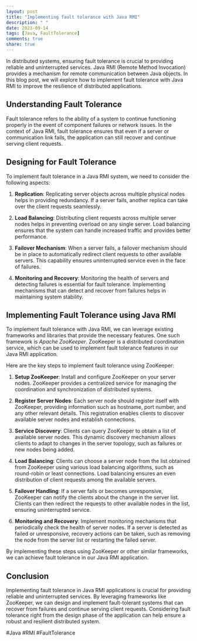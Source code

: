 ```yaml
---
layout: post
title: "Implementing fault tolerance with Java RMI"
description: " "
date: 2023-09-14
tags: [Java, FaultTolerance]
comments: true
share: true
---
```


In distributed systems, ensuring fault tolerance is crucial to providing reliable and uninterrupted services. Java RMI (Remote Method Invocation) provides a mechanism for remote communication between Java objects. In this blog post, we will explore how to implement fault tolerance with Java RMI to improve the resilience of distributed applications.

## Understanding Fault Tolerance

Fault tolerance refers to the ability of a system to continue functioning properly in the event of component failures or network issues. In the context of Java RMI, fault tolerance ensures that even if a server or communication link fails, the application can still recover and continue serving client requests.

## Designing for Fault Tolerance

To implement fault tolerance in a Java RMI system, we need to consider the following aspects:

1. **Replication**: Replicating server objects across multiple physical nodes helps in providing redundancy. If a server fails, another replica can take over the client requests seamlessly.

2. **Load Balancing**: Distributing client requests across multiple server nodes helps in preventing overload on any single server. Load balancing ensures that the system can handle increased traffic and provides better performance.

3. **Failover Mechanism**: When a server fails, a failover mechanism should be in place to automatically redirect client requests to other available servers. This capability ensures uninterrupted service even in the face of failures.

4. **Monitoring and Recovery**: Monitoring the health of servers and detecting failures is essential for fault tolerance. Implementing mechanisms that can detect and recover from failures helps in maintaining system stability.

## Implementing Fault Tolerance using Java RMI

To implement fault tolerance with Java RMI, we can leverage existing frameworks and libraries that provide the necessary features. One such framework is *Apache ZooKeeper*. ZooKeeper is a distributed coordination service, which can be used to implement fault tolerance features in our Java RMI application.

Here are the key steps to implement fault tolerance using ZooKeeper:

1. **Setup ZooKeeper**: Install and configure ZooKeeper on your server nodes. ZooKeeper provides a centralized service for managing the coordination and synchronization of distributed systems.

2. **Register Server Nodes**: Each server node should register itself with ZooKeeper, providing information such as hostname, port number, and any other relevant details. This registration enables clients to discover available server nodes and establish connections.

3. **Service Discovery**: Clients can query ZooKeeper to obtain a list of available server nodes. This dynamic discovery mechanism allows clients to adapt to changes in the server topology, such as failures or new nodes being added.

4. **Load Balancing**: Clients can choose a server node from the list obtained from ZooKeeper using various load balancing algorithms, such as round-robin or least connections. Load balancing ensures an even distribution of client requests among the available servers.

5. **Failover Handling**: If a server fails or becomes unresponsive, ZooKeeper can notify the clients about the change in the server list. Clients can then redirect the requests to other available nodes in the list, ensuring uninterrupted service.

6. **Monitoring and Recovery**: Implement monitoring mechanisms that periodically check the health of server nodes. If a server is detected as failed or unresponsive, recovery actions can be taken, such as removing the node from the server list or restarting the failed server.

By implementing these steps using ZooKeeper or other similar frameworks, we can achieve fault tolerance in our Java RMI application.

## Conclusion

Implementing fault tolerance in Java RMI applications is crucial for providing reliable and uninterrupted services. By leveraging frameworks like ZooKeeper, we can design and implement fault-tolerant systems that can recover from failures and continue serving client requests. Considering fault tolerance right from the design phase of the application can help ensure a robust and resilient distributed system.

#Java #RMI #FaultTolerance